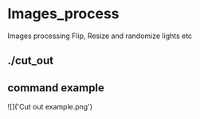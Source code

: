 # Images_process
Images processing Flip, Resize and randomize lights etc


## ./cut_out

## command example

![]('Cut out example.png')
